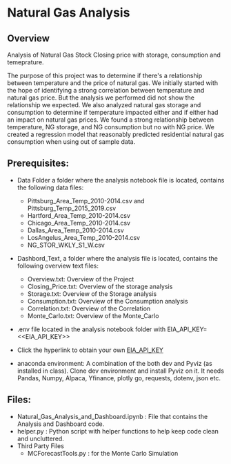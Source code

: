 # Natural Gas Analysis
## Overview
Analysis of Natural Gas Stock Closing price with storage, consumption and temeprature.

The purpose of this project was to determine if there's a relationship between temperature and the price of natural gas. We initially started with the hope of identifying a strong correlation between temperature and natural gas price. But the analysis we performed did not show the relationship we expected. We also analyzed natural gas storage and consumption to determine if temperature impacted either and if either had an impact on natural gas prices.  We found a strong relationship between temperature, NG storage, and NG consumption but no with NG price. We created a regression model that reasonably predicted residential natural gas consumption when using out of sample data.

## Prerequisites:
- Data Folder a folder where the analysis notebook file is located, contains the following data files:
    - Pittsburg_Area_Temp_2010-2014.csv and Pittsburg_Temp_2015_2019.csv
    - Hartford_Area_Temp_2010-2014.csv 
    - Chicago_Area_Temp_2010-2014.csv
    - Dallas_Area_Temp_2010-2014.csv
    - LosAngelus_Area_Temp_2010-2014.csv
    - NG_STOR_WKLY_S1_W.csv
- Dashbord_Text, a folder where the analysis file is located, contains the following overview text files:
    - Overview.txt: Overview of the Project
    - Closing_Price.txt: Overview of the storage analysis
    - Storage.txt: Overview of the Storage analysis
    - Consumption.txt: Overview of the Consumption analysis
    - Correlation.txt: Overview of the Correlation
    - Monte_Carlo.txt: Overview of the Monte_Carlo

- .env file located in the analysis notebook folder with EIA_API_KEY=<<EIA_API_KEY>> 
- Click the hyperlink to obtain your own [EIA_API_KEY](https://www.eia.gov/opendata/register.php) 
- anaconda environment: A combination of the both dev and Pyviz (as installed in class). Clone dev environment and install Pyviz on it. It needs Pandas, Numpy, Alpaca, Yfinance, plotly go, requests, dotenv, json etc.


## Files:
- Natural_Gas_Analysis_and_Dashboard.ipynb : File that contains the Analysis and Dashboard code.
- helper.py : Python script with helper functions to help keep code clean and uncluttered.
- Third Party Files 
    - MCForecastTools.py : for the Monte Carlo Simulation

